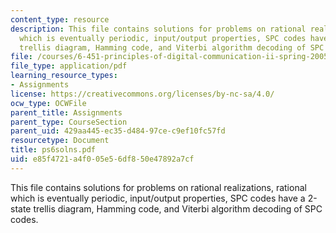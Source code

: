 ```yaml
---
content_type: resource
description: This file contains solutions for problems on rational realizations, rational
  which is eventually periodic, input/output properties, SPC codes have a 2-state
  trellis diagram, Hamming code, and Viterbi algorithm decoding of SPC codes.
file: /courses/6-451-principles-of-digital-communication-ii-spring-2005/e85f4721a4f005e56df850e47892a7cf_ps6solns.pdf
file_type: application/pdf
learning_resource_types:
- Assignments
license: https://creativecommons.org/licenses/by-nc-sa/4.0/
ocw_type: OCWFile
parent_title: Assignments
parent_type: CourseSection
parent_uid: 429aa445-ec35-d484-97ce-c9ef10fc57fd
resourcetype: Document
title: ps6solns.pdf
uid: e85f4721-a4f0-05e5-6df8-50e47892a7cf
---
```

This file contains solutions for problems on rational realizations, rational which is eventually periodic, input/output properties, SPC codes have a 2-state trellis diagram, Hamming code, and Viterbi algorithm decoding of SPC codes.